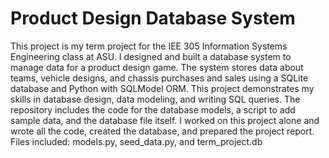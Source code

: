 # Product Design Database System   

This project is my term project for the IEE 305 Information Systems Engineering class at ASU. I designed and built a database system to manage data for a product design game. The system stores data about teams, vehicle designs, and chassis purchases and sales using a SQLite database and Python with SQLModel ORM. This project demonstrates my skills in database design, data modeling, and writing SQL queries. The repository includes the code for the database models, a script to add sample data, and the database file itself. I worked on this project alone and wrote all the code, created the database, and prepared the project report.
Files included: models.py, seed_data.py, and term_project.db
